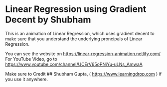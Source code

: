 # Linear Regression using Gradient Decent by Shubham

This is an animation of Linear Regression, which uses gradient decent to make sure that you understand the underlying proncipals of Linear Regression. 

You can see the website on https://linear-regression-animation.netlify.com/
For YouTube Video, go to https://www.youtube.com/channel/UCErV65oPNiYu-uLNs_AmwaA

Make sure to Credit ## Shubham Gupta, ( https://www.learningdrop.com ) if you use it anywhere.
